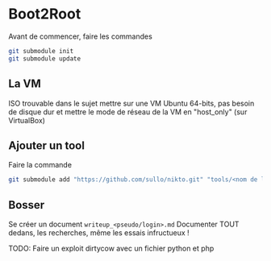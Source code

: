 # Boot2Root

Avant de commencer, faire les commandes
```bash
git submodule init
git submodule update
```

## La VM
ISO trouvable dans le sujet
mettre sur une VM Ubuntu 64-bits, pas besoin de disque dur
et mettre le mode de réseau de la VM en "host_only" (sur VirtualBox)

## Ajouter un tool
Faire la commande
```bash
git submodule add "https://github.com/sullo/nikto.git" "tools/<nom de l'outil>"
```

## Bosser
Se créer un document `writeup_<pseudo/login>.md`
Documenter TOUT dedans, les recherches, même les essais infructueux !

TODO: Faire un exploit dirtycow avec un fichier python et php